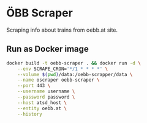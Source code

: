 # ÖBB Scraper

Scraping info about trains from oebb.at site.

## Run as Docker image

```bash
docker build -t oebb-scraper . && docker run -d \
    --env SCRAPE_CRON='*/1 * * * *' \
    --volume $(pwd)/data:/oebb-scrapper/data \
    --name oscraper oebb-scraper \
    --port 443 \
    --username username \
    --password password \
    --host atsd_host \
    --entity oebb.at \
    --history
```
